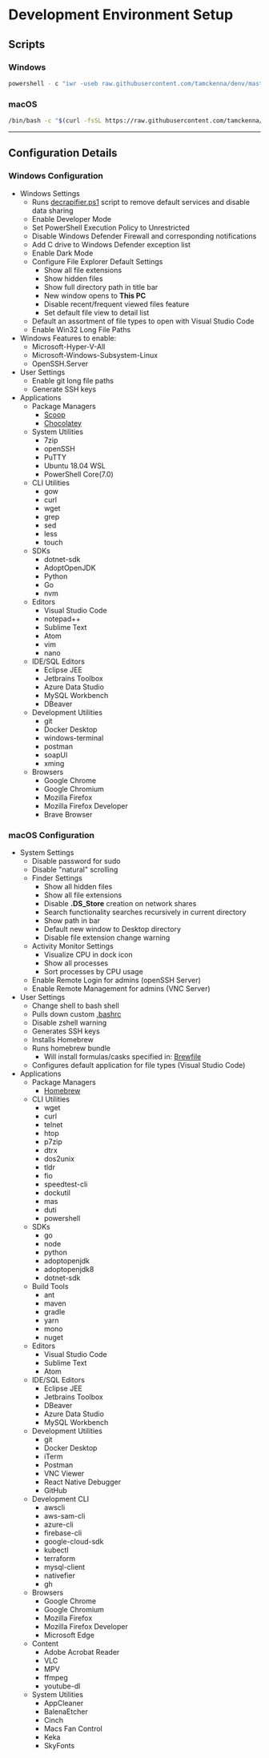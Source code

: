 # Development Environment Setup

## Scripts

### Windows

```bash
powershell - c "iwr -useb raw.githubusercontent.com/tamckenna/denv/master/os/win/setup.ps1 | iex"
```

### macOS

```bash
/bin/bash -c "$(curl -fsSL https://raw.githubusercontent.com/tamckenna/denv/master/os/mac/setup.sh)"
```

---

## Configuration Details

### Windows Configuration

* Windows Settings
  * Runs [decrapifier.ps1](https://community.spiceworks.com/scripts/show/4378-windows-10-decrapifier-18xx-19xx) script to remove default services and disable data sharing
  * Enable Developer Mode
  * Set PowerShell Execution Policy to Unrestricted
  * Disable Windows Defender Firewall and corresponding notifications
  * Add C drive to Windows Defender exception list
  * Enable Dark Mode
  * Configure File Explorer Default Settings
    * Show all file extensions
    * Show hidden files
    * Show full directory path in title bar
    * New window opens to __This PC__
    * Disable recent/frequent viewed files feature
    * Set default file view to detail list
  * Default an assortment of file types to open with Visual Studio Code
  * Enable Win32 Long File Paths
* Windows Features to enable:
  * Microsoft-Hyper-V-All
  * Microsoft-Windows-Subsystem-Linux
  * OpenSSH.Server
* User Settings
  * Enable git long file paths
  * Generate SSH keys
* Applications
  * Package Managers
    * [Scoop](https://scoop.sh/)
    * [Chocolatey](https://chocolatey.org/)
  * System Utilities
    * 7zip
    * openSSH
    * PuTTY
    * Ubuntu 18.04 WSL
    * PowerShell Core(7.0)
  * CLI Utilities
    * gow
    * curl
    * wget
    * grep
    * sed
    * less
    * touch
  * SDKs
    * dotnet-sdk
    * AdoptOpenJDK
    * Python
    * Go
    * nvm
  * Editors
    * Visual Studio Code
    * notepad++
    * Sublime Text
    * Atom
    * vim
    * nano
  * IDE/SQL Editors
    * Eclipse JEE
    * Jetbrains Toolbox
    * Azure Data Studio
    * MySQL Workbench
    * DBeaver
  * Development Utilities
    * git
    * Docker Desktop
    * windows-terminal
    * postman
    * soapUI
    * xming
  * Browsers
    * Google Chrome
    * Google Chromium
    * Mozilla Firefox
    * Mozilla Firefox Developer
    * Brave Browser

### macOS Configuration

* System Settings
  * Disable password for sudo
  * Disable "natural" scrolling
  * Finder Settings
    * Show all hidden files
    * Show all file extensions
    * Disable __.DS_Store__ creation on network shares
    * Search functionality searches recursively in current directory
    * Show path in bar
    * Default new window to Desktop directory
    * Disable file extension change warning
  * Activity Monitor Settings
    * Visualize CPU in dock icon
    * Show all processes
    * Sort processes by CPU usage
  * Enable Remote Login for admins (openSSH Server)
  * Enable Remote Management for admins (VNC Server)
* User Settings
  * Change shell to bash shell
  * Pulls down custom [.bashrc](os/mac/.bashrc)
  * Disable zshell warning
  * Generates SSH keys
  * Installs Homebrew
  * Runs homebrew bundle
    * Will install formulas/casks specified in: [Brewfile](os/mac/Brewfile)
  * Configures default application for file types (Visual Studio Code)
* Applications
  * Package Managers
    * [Homebrew](https://brew.sh/)
  * CLI Utilities
    * wget
    * curl
    * telnet
    * htop
    * p7zip
    * dtrx
    * dos2unix
    * tldr
    * fio
    * speedtest-cli
    * dockutil
    * mas
    * duti
    * powershell
  * SDKs
    * go
    * node
    * python
    * adoptopenjdk
    * adoptopenjdk8
    * dotnet-sdk
  * Build Tools
    * ant
    * maven
    * gradle
    * yarn
    * mono
    * nuget
  * Editors
    * Visual Studio Code
    * Sublime Text
    * Atom
  * IDE/SQL Editors
    * Eclipse JEE
    * Jetbrains Toolbox
    * DBeaver
    * Azure Data Studio
    * MySQL Workbench
  * Development Utilities
    * git
    * Docker Desktop
    * iTerm
    * Postman
    * VNC Viewer
    * React Native Debugger
    * GitHub
  * Development CLI
    * awscli
    * aws-sam-cli
    * azure-cli
    * firebase-cli
    * google-cloud-sdk
    * kubectl
    * terraform
    * mysql-client
    * nativefier
    * gh
  * Browsers
    * Google Chrome
    * Google Chromium
    * Mozilla Firefox
    * Mozilla Firefox Developer
    * Microsoft Edge
  * Content
    * Adobe Acrobat Reader
    * VLC
    * MPV
    * ffmpeg
    * youtube-dl
  * System Utilities
    * AppCleaner
    * BalenaEtcher
    * Cinch
    * Macs Fan Control
    * Keka
    * SkyFonts
